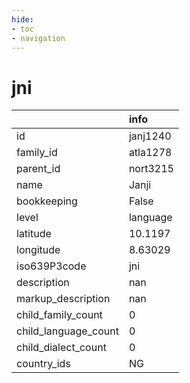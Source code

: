 ```yaml
---
hide:
- toc
- navigation
---
```

# jni
|                      | info     |
|:---------------------|:---------|
| id                   | janj1240 |
| family_id            | atla1278 |
| parent_id            | nort3215 |
| name                 | Janji    |
| bookkeeping          | False    |
| level                | language |
| latitude             | 10.1197  |
| longitude            | 8.63029  |
| iso639P3code         | jni      |
| description          | nan      |
| markup_description   | nan      |
| child_family_count   | 0        |
| child_language_count | 0        |
| child_dialect_count  | 0        |
| country_ids          | NG       |
